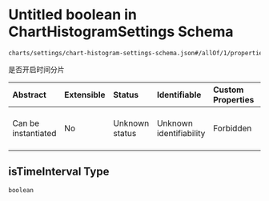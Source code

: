 # Untitled boolean in ChartHistogramSettings Schema

```txt
charts/settings/chart-histogram-settings-schema.json#/allOf/1/properties/isTimeInterval
```

是否开启时间分片

| Abstract            | Extensible | Status         | Identifiable            | Custom Properties | Additional Properties | Access Restrictions | Defined In                                                                                                                   |
| :------------------ | :--------- | :------------- | :---------------------- | :---------------- | :-------------------- | :------------------ | :--------------------------------------------------------------------------------------------------------------------------- |
| Can be instantiated | No         | Unknown status | Unknown identifiability | Forbidden         | Allowed               | none                | [chart-histogram-settings-schema.json\*](../out/charts/settings/chart-histogram-settings-schema.json "open original schema") |

## isTimeInterval Type

`boolean`
